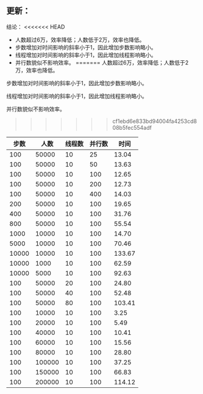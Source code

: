 ## 更新：
结论：
<<<<<<< HEAD
* 人数超过6万，效率降低；人数低于2万，效率也降低。
* 步数增加对时间影响的斜率小于1，因此增加步数影响略小。
* 线程增加对时间影响的斜率小于1，因此增加线程影响略小。
* 并行数貌似不影响效率。
=======
人数超过6万，效率降低；人数低于2万，效率也降低。

步数增加对时间影响的斜率小于1，因此增加步数影响略小。

线程增加对时间影响的斜率小于1，因此增加线程影响略小。

并行数貌似不影响效率。
>>>>>>> cf1ebd6e833bd94004fa4253cd808b5fec554adf

| 步数 | 人数 |线程数|并行数|时间|
|------|------|------|------|------|
| 100 | 50000   |10|25|13.04|
| 100 | 50000   |10|50|13.63|
| 100 | 50000   |10|100|12.65|
| 100 | 50000   |10|200|12.73|
| 100 | 50000   |10|400|14.03|
| 200 | 50000   |10|100|19.65|
| 400 | 50000   |10|100|31.76|
| 800 | 50000   |10|100|55.54|
| 1000 | 10000   |10|100|14.70|
| 5000 | 10000   |10|100|70.46|
| 10000 | 10000   |10|100|133.67|
| 10000 | 1000   |10|100|62.59|
| 10000 | 5000   |10|100|92.63|
| 100 | 50000   |20|100|24.80|
| 100 | 50000   |40|100|52.48|
| 100 | 50000   |80|100|103.41|
| 100 | 10000   |10|100|3.25|
| 100 | 20000   |10|100|5.49|
| 100 | 40000   |10|100|10.41|
| 100 | 60000   |10|100|15.56|
| 100 | 80000   |10|100|28.80|
| 100 | 100000   |10|100|37.25|
| 100 | 150000   |10|100|66.83|
| 100 | 200000   |10|100|114.12|
